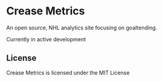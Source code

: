 # Crease Metrics

An open source, NHL analytics site focusing on goaltending.

Currently in active development

## License

Crease Metrics is licensed under the MIT License
